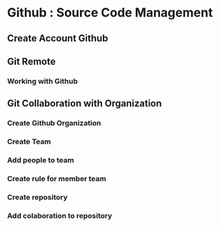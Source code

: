 # Github : Source Code Management

## Create Account Github

## Git Remote
### Working with Github

## Git Collaboration with Organization
### Create Github Organization
### Create Team
### Add people to team
### Create rule for member team
### Create repository
### Add colaboration to repository